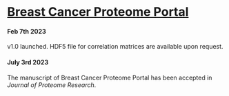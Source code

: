 # [Breast Cancer Proteome Portal](http://breastcancerproteome.org)
#### Feb 7th 2023
v1.0 launched. HDF5 file for correlation matrices are available upon request.
#### July 3rd 2023
The manuscript of Breast Cancer Proteome Portal has been accepted in _Journal of Proteome Research_.